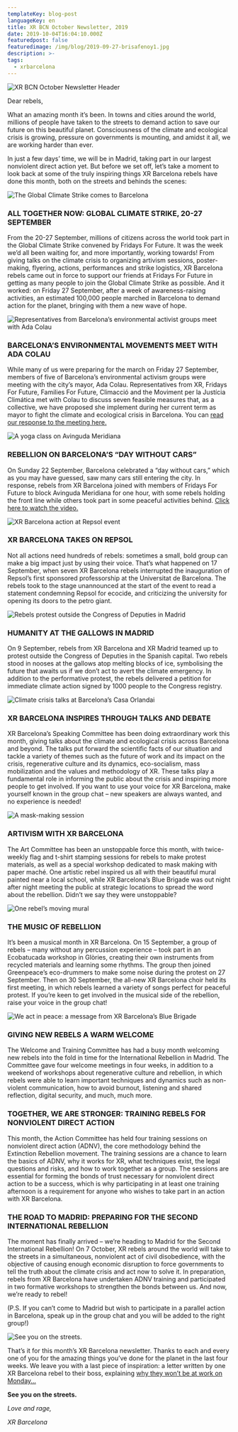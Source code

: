 ```yaml
---
templateKey: blog-post
languageKey: en
title: XR BCN October Newsletter, 2019
date: 2019-10-04T16:04:10.000Z
featuredpost: false
featuredimage: /img/blog/2019-09-27-brisafenoy1.jpg
description: >-
tags:
  - xrbarcelona
---
```


![XR BCN October Newsletter Header](2019-10-04-October-Header-ENG.jpg)

Dear rebels, 

What an amazing month it’s been. In towns and cities around the world, millions of people have taken to the streets to demand action to save our future on this beautiful planet. Consciousness of the climate and ecological crisis is growing, pressure on governments is mounting, and amidst it all, we are working harder than ever. 

In just a few days’ time, we will be in Madrid, taking part in our largest nonviolent direct action yet. But before we set off, let’s take a moment to look back at some of the truly inspiring things XR Barcelona rebels have done this month, both on the streets and behinds the scenes: 

![The Global Climate Strike comes to Barcelona](2019-10-04-XR-Barcelona-Global-Climate-Strike.jpg)

### ALL TOGETHER NOW: GLOBAL CLIMATE STRIKE, 20-27 SEPTEMBER

From the 20-27 September, millions of citizens across the world took part in the Global Climate Strike convened by Fridays For Future. It was the week we’d all been waiting for, and more importantly, working towards! From giving talks on the climate crisis to organizing artivism sessions, poster-making, flyering, actions, performances and strike logistics, XR Barcelona rebels came out in force to support our friends at Fridays For Future in getting as many people to join the Global Climate Strike as possible. And it worked: on Friday 27 September, after a week of awareness-raising activities, an estimated 100,000 people marched in Barcelona to demand action for the planet, bringing with them a new wave of hope.

![Representatives from Barcelona’s environmental activist groups meet with Ada Colau](2019-10-04-Barcelona-Environmental-Activists-meet-Ada-Colau.jpg)

### BARCELONA’S ENVIRONMENTAL MOVEMENTS MEET WITH ADA COLAU

While many of us were preparing for the march on Friday 27 September, members of five of Barcelona’s environmental activism groups were meeting with the city’s mayor, Ada Colau. Representatives from XR, Fridays For Future, Families For Future, Climacció and the Moviment per la Justícia Climática met with Colau to discuss seven feasible measures that, as a collective, we have proposed she implement during her current term as mayor to fight the climate and ecological crisis in Barcelona. You can [read our response to the meeting here.](https://xrbarcelona.org/en/blog/2019-10-03-meeting-evaluation-ada-colau/)

![A yoga class on Avinguda Meridiana](2019-10-04-yoga-Avinguda-Meridiana.png)

### REBELLION ON BARCELONA’S “DAY WITHOUT CARS”

On Sunday 22 September, Barcelona celebrated a “day without cars,” which as you may have guessed, saw many cars still entering the city. In response, rebels from XR Barcelona joined with members of Fridays For Future to block Avinguda Meridiana for one hour, with some rebels holding the front line while others took part in some peaceful activities behind. [Click here to watch the video.](https://www.ccma.cat/tv3/alacarta/telenoticies/accio-alternativa-de-fridays-for-future-en-el-dia-sense-cotxes-a-barcelona/video/5922894/)

![XR Barcelona action at Repsol event](2019-10-04-XR-Barcelona-Repsol-action.jpg)

### XR BARCELONA TAKES ON REPSOL

Not all actions need hundreds of rebels: sometimes a small, bold group can make a big impact just by using their voice. That’s what happened on 17 September, when seven XR Barcelona rebels interrupted the inauguration of Repsol’s first sponsored professorship at the Universitat de Barcelona. The rebels took to the stage unannounced at the start of the event to read a statement condemning Repsol for ecocide, and criticizing the university for opening its doors to the petro giant. 

![Rebels protest outside the Congress of Deputies in Madrid](2019-10-04-XR-Barcelona-XR-Madrid-Congreso-Diputados.jpg)

### HUMANITY AT THE GALLOWS IN MADRID

On 9 September, rebels from XR Barcelona and XR Madrid teamed up to protest outside the Congress of Deputies in the Spanish capital. Two rebels stood in nooses at the gallows atop melting blocks of ice, symbolising the future that awaits us if we don’t act to avert the climate emergency. In addition to the performative protest, the rebels delivered a petition for immediate climate action signed by 1000 people to the Congress registry. 

![Climate crisis talks at Barcelona’s Casa Orlandai](2019-10-04-XR-Barcelona-Xerrada-Casa-Orlandai.jpg)

### XR BARCELONA INSPIRES THROUGH TALKS AND DEBATE

XR Barcelona’s Speaking Committee has been doing extraordinary work this month, giving talks about the climate and ecological crisis across Barcelona and beyond. The talks put forward the scientific facts of our situation and tackle a variety of themes such as the future of work and its impact on the crisis, regenerative culture and its dynamics, eco-socialism, mass mobilization and the values and methodology of XR. These talks play a fundamental role in informing the public about the crisis and inspiring more people to get involved. If you want to use your voice for XR Barcelona, make yourself known in the group chat – new speakers are always wanted, and no experience is needed!

![A mask-making session](2019-10-04-art-mask-workshop.jpg)

### ARTIVISM WITH XR BARCELONA

The Art Committee has been an unstoppable force this month, with twice-weekly flag and t-shirt stamping sessions for rebels to make protest materials, as well as a special workshop dedicated to mask making with paper maché. One artistic rebel inspired us all with their beautiful mural painted near a local school, while XR Barcelona’s Blue Brigade was out night after night meeting the public at strategic locations to spread the word about the rebellion. Didn’t we say they were unstoppable?  

![One rebel’s moving mural](2019-10-04-Climate-crisis-mural-Barcelona.png)

### THE MUSIC OF REBELLION

It’s been a musical month in XR Barcelona. On 15 September, a group of rebels – many without any percussion experience – took part in an Ecobatucada workshop in Glòries, creating their own instruments from recycled materials and learning some rhythms. The group then joined Greenpeace’s eco-drummers to make some noise during the protest on 27 September. Then on 30 September, the all-new XR Barcelona choir held its first meeting, in which rebels learned a variety of songs perfect for peaceful protest. If you’re keen to get involved in the musical side of the rebellion, raise your voice in the group chat! 

![We act in peace: a message from XR Barcelona’s Blue Brigade](2019-10-04-XR-Barcelona-Blue-Brigade-art-installation.jpg)

### GIVING NEW REBELS A WARM WELCOME

The Welcome and Training Committee has had a busy month welcoming new rebels into the fold in time for the International Rebellion in Madrid. The Committee gave four welcome meetings in four weeks, in addition to a weekend of workshops about regenerative culture and rebellion, in which rebels were able to learn important techniques and dynamics such as non-violent communication, how to avoid burnout, listening and shared reflection, digital security, and much, much more. 

### TOGETHER, WE ARE STRONGER: TRAINING REBELS FOR NONVIOLENT DIRECT ACTION

This month, the Action Committee has held four training sessions on nonviolent direct action (ADNV), the core methodology behind the Extinction Rebellion movement. The training sessions are a chance to learn the basics of ADNV, why it works for XR, what techniques exist, the legal questions and risks, and how to work together as a group. The sessions are essential for forming the bonds of trust necessary for nonviolent direct action to be a success, which is why participating in at least one training afternoon is a requirement for anyone who wishes to take part in an action with XR Barcelona. 

### THE ROAD TO MADRID: PREPARING FOR THE SECOND INTERNATIONAL REBELLION

The moment has finally arrived – we’re heading to Madrid for the Second International Rebellion! On 7 October, XR rebels around the world will take to the streets in a simultaneous, nonviolent act of civil disobedience, with the objective of causing enough economic disruption to force governments to tell the truth about the climate crisis and act now to solve it. In preparation, rebels from XR Barcelona have undertaken ADNV training and participated in two formative workshops to strengthen the bonds between us. And now, we’re ready to rebel!

(P.S. If you can’t come to Madrid but wish to participate in a parallel action in Barcelona, speak up in the group chat and you will be added to the right group!)

![See you on the streets.](2019-10-04-XR-Barcelona-Vaga-Mundial-pel-Clima.jpg)

That’s it for this month’s XR Barcelona newsletter. Thanks to each and every one of you for the amazing things you’ve done for the planet in the last four weeks. We leave you with a last piece of inspiration: a letter written by one XR Barcelona rebel to their boss, explaining [why they won’t be at work on Monday…](https://xrbarcelona.org/en/blog/2019-09-29-a-message-of-rebellion/)

**See you on the streets.** 

*Love and rage,* 

*XR Barcelona*
